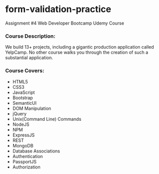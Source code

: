 # form-validation-practice
Assignment #4 Web Developer Bootcamp Udemy Course

### Course Description: ### 

We build 13+ projects, including a gigantic production application called YelpCamp. No other course walks you through the creation of such a substantial application.

### Course Covers: ###

* HTML5
* CSS3
* JavaScript
* Bootstrap
* SemanticUI
* DOM Manipulation
* jQuery
* Unix(Command Line) Commands
* NodeJS
* NPM
* ExpressJS
* REST
* MongoDB
* Database Associations
* Authentication
* PassportJS
* Authorization
